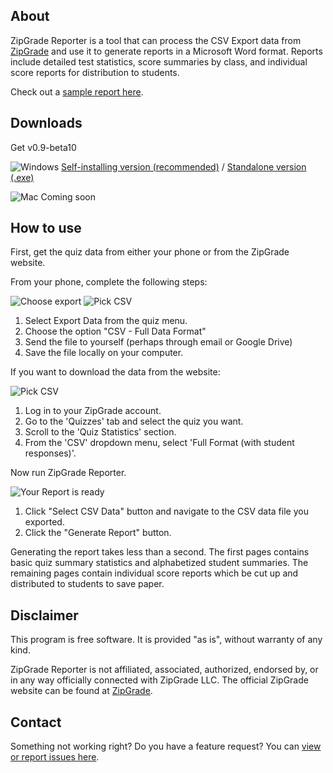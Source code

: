 ## About

ZipGrade Reporter is a tool that can process the CSV Export data from [ZipGrade](https://www.zipgrade.com/) and use it to generate reports in a Microsoft Word format. Reports include detailed test statistics, score summaries by class, and individual score reports for distribution to students.

Check out a [sample report here](https://github.com/joncoop/zipgrade-reporter/raw/master/sample/sample_report.docx).

## Downloads

Get v0.9-beta10

![Windows](https://raw.githubusercontent.com/joncoop/zipgrade-reporter/master/img/win.png) 
[Self-installing version (recommended)](https://github.com/joncoop/zipgrade-reporter/releases/download/v0.9-beta.10/ZipGrade.Reporter.Setup.exe)
 / 
[Standalone version (.exe)](https://github.com/joncoop/zipgrade-reporter/releases/download/v0.9-beta.10/ZipGrade.Reporter.exe)

![Mac](https://raw.githubusercontent.com/joncoop/zipgrade-reporter/master/img/mac.png) Coming soon

<!--![Linux](https://raw.githubusercontent.com/joncoop/zipgrade-reporter/master/img/lin.png) Coming Soon-->

## How to use

First, get the quiz data from either your phone or from the ZipGrade website.

From your phone, complete the following steps:

![Choose export](https://raw.githubusercontent.com/joncoop/zipgrade-reporter/master/img/export.png)
![Pick CSV](https://raw.githubusercontent.com/joncoop/zipgrade-reporter/master/img/pick_csv.png)

 1. Select Export Data from the quiz menu.
 2. Choose the option "CSV - Full Data Format"
 3. Send the file to yourself (perhaps through email or Google Drive)
 4. Save the file locally on your computer.

If you want to download the data from the website:

 ![Pick CSV](https://raw.githubusercontent.com/joncoop/zipgrade-reporter/master/img/pick_csv_web.png)

 1. Log in to your ZipGrade account.
 2. Go to the 'Quizzes' tab and select the quiz you want.
 3. Scroll to the 'Quiz Statistics' section. 
 4. From the 'CSV' dropdown menu, select 'Full Format (with student responses)'.

Now run ZipGrade Reporter.

![Your Report is ready](https://raw.githubusercontent.com/joncoop/zipgrade-reporter/master/img/ready.png)

1. Click "Select CSV Data" button and navigate to the CSV data file you exported.
2. Click the "Generate Report" button.

Generating the report takes less than a second. The first pages contains basic quiz summary statistics and alphabetized student summaries. The remaining pages contain individual score reports which be cut up and distributed to students to save paper.

<!--
## Donate

If want to support future development or just want to say thanks, consider [making a small donation](https://www.paypal.com/cgi-bin/webscr?cmd=_s-xclick&hosted_button_id=9Q3DTGDBMK7EJ&source=url).
-->
<!--
<form action="https://www.paypal.com/cgi-bin/webscr" method="post" target="_top">
<input type="hidden" name="cmd" value="_s-xclick" />
<input type="hidden" name="hosted_button_id" value="9Q3DTGDBMK7EJ" />
<input type="image" src="https://www.paypalobjects.com/en_US/i/btn/btn_donateCC_LG.gif" border="0" name="submit" title="PayPal - The safer, easier way to pay online!" alt="Donate with PayPal button" />
<img alt="" border="0" src="https://www.paypal.com/en_US/i/scr/pixel.gif" width="1" height="1" />
</form>
-->

## Disclaimer

This program is free software. It is provided "as is", without warranty of any kind.

ZipGrade Reporter is not affiliated, associated, authorized, endorsed by, or in any way officially connected with ZipGrade LLC. The official ZipGrade website can be found at [ZipGrade](https://www.zipgrade.com/).

## Contact

Something not working right? Do you have a feature request? You can [view or report issues here](https://github.com/joncoop/zipgrade-reporter/issues).
